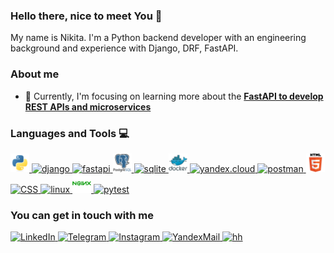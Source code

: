 <!--<div id="header" align="center">-->  
<!--<img src="https://media.giphy.com/media/WSBeyxvC1jH496xQGA/giphy.gif?cid=ecf05e47o5tamoarwa0k5nw72g91dtsacltwau261sm6dl41&rid=giphy.gif&ct=s" width="200"/>-->
### Hello there, nice to meet You 👋

My name is Nikita. I'm a Python backend developer with an engineering background and experience with Django, DRF, FastAPI.

### About me

- 🌱 Currently, I'm focusing on learning more about the <a href="https://github.com/askwlc/FastAPI-investment">**FastAPI to develop REST APIs and microservices**</a>

### Languages and Tools 💻
<div>
  <a href="https://www.python.org" target="_blank" rel="noreferrer">
    <img src="https://raw.githubusercontent.com/devicons/devicon/master/icons/python/python-original.svg" alt="python" width="30" height="30"/>
  </a>
  <a href="https://www.djangoproject.com/" target="_blank" rel="noreferrer">
    <img src="https://cdn.worldvectorlogo.com/logos/django.svg" alt="django" width="30" height="30"/>
  </a>
  <a href="https://fastapi.tiangolo.com/" target="_blank" rel="noreferrer">
    <img src="https://user-images.githubusercontent.com/112638163/233412781-a7930a05-73d4-4972-8e66-1cbb7e876e42.svg" alt="fastapi" width="30" height="30"/>
  </a>
  <a href="https://www.postgresql.org" target="_blank" rel="noreferrer">
    <img src="https://raw.githubusercontent.com/devicons/devicon/master/icons/postgresql/postgresql-original-wordmark.svg" alt="postgresql" width="30" height="30"/>
  </a>
  <a href="https://www.sqlite.org/" target="_blank" rel="noreferrer">
    <img src="https://www.vectorlogo.zone/logos/sqlite/sqlite-icon.svg" alt="sqlite" width="30" height="30"/>
  </a>
  <a href="https://www.docker.com/" target="_blank" rel="noreferrer"> 
    <img src="https://raw.githubusercontent.com/devicons/devicon/master/icons/docker/docker-original-wordmark.svg" alt="docker" width="30" height="30"/> 
  </a>
  <a href="https://cloud.yandex.ru/" target="_blank" rel="noreferrer">
    <img src="https://storage.yandexcloud.net/cloud-www-assets/region-assets/ru/favicon/favicon-120x120.png" alt="yandex.cloud" width="30" height="30"/>
  </a>
  <a href="https://postman.com" target="_blank" rel="noreferrer">
    <img src="https://www.vectorlogo.zone/logos/getpostman/getpostman-icon.svg" alt="postman" width="30" height="30"/>
  </a>
  <a href="https://html.spec.whatwg.org/multipage/" target="_blank" rel="noreferrer">
    <img src="https://raw.githubusercontent.com/devicons/devicon/master/icons/html5/html5-original-wordmark.svg" alt="html5" width="30" height="30"/>
  </a>
  <a href="https://www.w3.org/Style/CSS/Overview.en.html" target="_blank" rel="noreferrer">
    <img src="https://upload.wikimedia.org/wikipedia/commons/thumb/6/62/CSS3_logo.svg/240px-CSS3_logo.svg.png" alt="CSS" width="30" height="30"/>
  </a>
  <a href="https://www.kernel.org/doc/html/latest/" target="_blank" rel="noreferrer">
    <img src="https://upload.wikimedia.org/wikipedia/commons/thumb/3/35/Tux.svg/202px-Tux.svg.png" alt="linux" width="30" height="30"/>
  </a>
  <a href="https://www.nginx.com" target="_blank" rel="noreferrer">
    <img src="https://raw.githubusercontent.com/devicons/devicon/master/icons/nginx/nginx-original.svg" alt="nginx" width="30" height="30"/>
  </a>
  <a href="https://docs.pytest.org/en/7.3.x/" target="_blank" rel="noreferrer">
    <img src="https://user-images.githubusercontent.com/112638163/233413583-3a426d0a-f257-42cd-8b7c-4d1bc3e4d2c8.svg" alt="pytest" width="30" height="30"/>
  </a>
</div>

### You can get in touch with me

<div id="socials">
	<a href="https://www.linkedin.com/in/nickshinkov/">
    		<img src="https://cdn-icons-png.flaticon.com/512/3536/3536505.png" alt="LinkedIn" width="40" height="40"/>
	</a>
	<a href="https://t.me/nickshinkov">
		<img src="https://cdn-icons-png.flaticon.com/512/2504/2504941.png" alt="Telegram" width="40" height="40"/>
	</a>
  	<a href="https://www.instagram.com/askwlc/">
		<img src="https://cdn-icons-png.flaticon.com/512/2111/2111463.png" alt="Instagram" width="40" height="40"/>
	</a>
	<a href="mailto:shinkovn@yandex.ru">
		<img src="https://cdn-icons-png.flaticon.com/512/6124/6124986.png" alt="YandexMail" width="40" height="40"/>
	</a>
  <a href="https://headhunter.ge/resume/f2099a81ff03c0e75f0039ed1f394352517734?from=share_ios"> 
	  <img src='https://user-images.githubusercontent.com/112638163/233420825-80395188-f26e-4712-8b09-31ef644e4fdb.png' alt='hh' height='40'/>
	</a>  
</div>

<!--- [CaseMe](https://github.com/VadimVolkovsky/case_me) блог для специалистов из сферы разработки с возможностью представить свое портфолио.
- [YaTube](https://github.com/askwlc/hw05_final) - блог для писателей с множеством функций, таких как комментарии, лайки, подписки и прочее.
- [YamDBAPI](https://github.com/askwlc/infra_sp2) - API для сбора информации о музыке, фильмах и других произведениях.
- [Homework-bot](https://github.com/askwlc/homework_bot) - отправляет уведомления о статусе домашнего задания.
- [Модуль фитнес-трекера](https://github.com/askwlc/hw_python_oop) для расчета параметров тренировки.-->

<!--<h3 align="left">LeetCode:</h3>-->
<!--[![KnlnKS's LeetCode stats](https://leetcode-stats-six.vercel.app/api?username=askwlc&theme=dark)](https://github.com/KnlnKS/leetcode-stats)-->  
